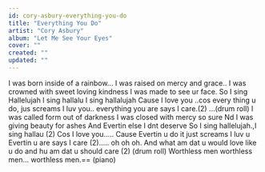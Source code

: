 ```yaml
---
id: cory-asbury-everything-you-do
title: "Everything You Do"
artist: "Cory Asbury"
album: "Let Me See Your Eyes"
cover: ""
created: ""
updated: ""
---
```


I was born inside of a rainbow...
I was raised on mercy and grace..
I was crowned with sweet loving kindness
 I was made to see ur face.
So I sing Hallelujah
I sing hallalu
I sing hallalujah
Cause I love you
..cos every thing u do, jus screams I luv you..
everything you are says I care.(2)
...(drum roll)
I was called form out of darkness
I was closed with mercy so sure
Nd I was giving beauty for ashes
And Evertin else I dnt deserve
So I sing hallelujah.,I sing hallau (2)
Cos I love you.....
Cause Evertin u do it just screams I luv u
Evertin u are says I care (2).....
oh oh oh.
And what am dat u would love like u do
and hu am dat u should care (2)
(drum roll)
Worthless men
worthless men...
worthless men.==
  (piano)